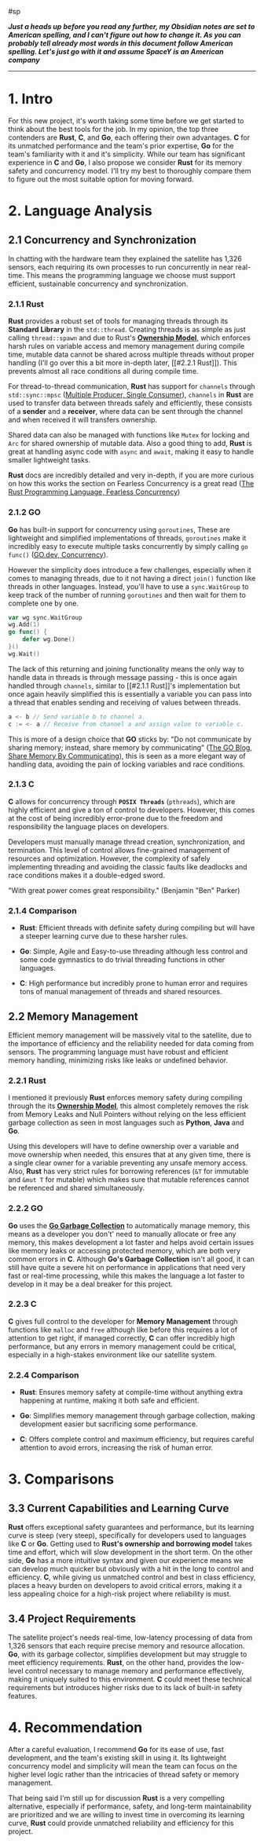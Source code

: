 #sp 

***Just a heads up before you read any further, my Obsidian notes are set to American spelling, and I can't figure out how to change it. As you can probably tell already most words in this document follow American spelling. Let's just go with it and assume SpaceY is an American company***

---
# 1. Intro
For this new project, it's worth taking some time before we get started to think about the best tools for the job. In my opinion, the top three contenders are **Rust**, **C**, and **Go**, each offering their own advantages. **C** for its unmatched performance and the team's prior expertise, **Go** for the team's familiarity with it and it's simplicity. While our team has significant experience in **C** and **Go**, I also propose we consider **Rust** for its memory safety and concurrency model. I'll try my best to thoroughly compare them to figure out the most suitable option for moving forward.
# 2. Language Analysis

## 2.1 Concurrency and Synchronization
In chatting with the hardware team they explained the satellite has 1,326 sensors, each requiring its own processes to run concurrently in near real-time. This means the programming language we choose must support efficient, sustainable concurrency and synchronization.
### 2.1.1 Rust
**Rust** provides a robust set of tools for managing threads through its **Standard Library** in the `std::thread`. Creating threads is as simple as just calling `thread::spawn` and due to Rust's **[Ownership Model](https://doc.rust-lang.org/book/ch04-01-what-is-ownership.html)**, which enforces harsh rules on variable access and memory management during compile time, mutable data cannot be shared across multiple threads without proper handling (I'll go over this a bit more in-depth later, [[#2.2.1 Rust]]). This prevents almost all race conditions all during compile time.

For thread-to-thread communication, **Rust** has support for `channels` through `std::sync::mpsc` ([Multiple Producer, Single Consumer](https://doc.rust-lang.org/std/sync/mpsc/)), `channels` in **Rust** are used to transfer data between threads safely and efficiently, these consists of a **sender** and a **receiver**, where data can be sent through the channel and when received it will transfers ownership.

Shared data can also be managed with functions like `Mutex` for locking and `Arc` for shared ownership of mutable data. Also a good thing to add, **Rust** is great at handling async code with `async` and `await`, making it easy to handle smaller lightweight tasks.

**Rust** docs are incredibly detailed and very in-depth, if you are more curious on how this works the section on Fearless Concurrency is a great read ([The Rust Programming Language, Fearless Concurrency](https://doc.rust-lang.org/book/ch16-00-concurrency.html))
### 2.1.2 GO
**Go** has built-in support for concurrency using `goroutines`, These are lightweight and simplified implementations of threads, `goroutines` make it incredibly easy to execute multiple tasks concurrently by simply calling `go func()` ([GO.dev, Concurrency](https://go.dev/tour/concurrency/1)). 

However the simplicity does introduce a few challenges, especially when it comes to managing threads, due to it not having a direct `join()` function like threads in other languages. Instead, you'll have to use a `sync.WaitGroup` to keep track of the number of running `goroutines` and then wait for them to complete one by one. 

```go
var wg sync.WaitGroup
wg.Add(1)
go func() {
    defer wg.Done()
}()
wg.Wait()
```

The lack of this returning and joining functionality means the only way to handle data in threads is through message passing - this is once again handled through `channels`, similar to [[#2.1.1 Rust]]'s implementation but once again heavily simplified this is essentially a variable you can pass into a thread that enables sending and receiving of values between threads.

```go
a <- b // Send variable b to channel a.
c := <- a // Receive from channel a and assign value to variable c.
```

This is more of a design choice that **GO** sticks by: "Do not communicate by sharing memory; instead, share memory by communicating" ([The GO Blog, Share Memory By Communicating](https://go.dev/blog/codelab-share)), this is seen as a more elegant way of handling data, avoiding the pain of locking variables and race conditions.
### 2.1.3 C
**C** allows for concurrency through **`POSIX Threads`** (`pthreads`), which are highly efficient and give a ton of control to developers. However, this comes at the cost of being incredibly error-prone due to the freedom and responsibility the language places on developers.

Developers must manually manage thread creation, synchronization, and termination. This level of control allows fine-grained management of resources and optimization. However, the complexity of safely implementing threading and avoiding the classic faults like deadlocks and race conditions makes it a double-edged sword.

"With great power comes great responsibility." (Benjamin "Ben" Parker)
### 2.1.4 Comparison

- **Rust**: Efficient threads with definite safety during compiling but will have a steeper learning curve due to these harsher rules.

- **Go**: Simple, Agile and Easy-to-use threading although less control and some code gymnastics to do trivial threading functions in other languages.

- **C**: High performance but incredibly prone to human error and requires tons of manual management of threads and shared resources.
## 2.2 Memory Management
Efficient memory management will be massively vital to the satellite, due to the importance of efficiency and the reliability needed for data coming from sensors. The programming language must have robust and efficient memory handling, minimizing risks like leaks or undefined behavior.
### 2.2.1 Rust
I mentioned it previously **Rust** enforces memory safety during compiling through the its **[Ownership Model](https://doc.rust-lang.org/book/ch04-01-what-is-ownership.html)**, this almost completely removes the risk from Memory Leaks and Null Pointers without relying on the less efficient garbage collection as seen in most languages such as **Python**, **Java** and **Go**. 

Using this developers will have to define ownership over a variable and move ownership when needed, this ensures that at any given time, there is a single clear owner for a variable preventing any unsafe memory access. Also, **Rust** has very strict rules for borrowing references (`&T` for immutable and `&mut T` for mutable) which makes sure that mutable references cannot be referenced and shared simultaneously.
### 2.2.2 GO
**Go** uses the **[Go Garbage Collection](https://tip.golang.org/doc/gc-guide)** to automatically manage memory, this means as a developer you don't' need to manually allocate or free any memory, this makes development a lot faster and helps avoid certain issues like memory leaks or accessing protected memory, which are both very common errors in **C**. Although **Go's Garbage Collection** isn't all good, it can still have quite a severe hit on performance in applications that need very fast or real-time processing, while this makes the language a lot faster to develop in it may be a deal breaker for this project.
### 2.2.3 C
**C** gives full control to the developer for **Memory Management** through functions like `malloc` and `free` although like before this requires a lot of attention to get right, if managed correctly, **C** can offer incredibly high performance, but any errors in memory management could be critical, especially in a high-stakes environment like our satellite system.
### 2.2.4 Comparison

- **Rust**: Ensures memory safety at compile-time without anything extra happening at runtime, making it both safe and efficient.

- **Go**: Simplifies memory management through garbage collection, making development easier but sacrificing some performance.

- **C**: Offers complete control and maximum efficiency, but requires careful attention to avoid errors, increasing the risk of human error.

# 3. Comparisons

## 3.3 Current Capabilities and Learning Curve
**Rust** offers exceptional safety guarantees and performance, but its learning curve is steep (very steep), specifically for developers used to languages like **C** or **Go**. Getting used to **Rust's ownership and borrowing model** takes time and effort, which will slow development in the short term. On the other side, **Go** has a more intuitive syntax and given our experience means we can develop much quicker but obviously with a hit in the long to control and efficiency. **C**, while giving us unmatched control and best in class efficiency, places a heavy burden on developers to avoid critical errors, making it a less appealing choice for a high-risk project where reliability is must.
## 3.4 Project Requirements
The satellite project's needs real-time, low-latency processing of data from 1,326 sensors that each require precise memory and resource allocation. **Go**, with its garbage collector, simplifies development but may struggle to meet efficiency requirements. **Rust**, on the other hand, provides the low-level control necessary to manage memory and performance effectively, making it uniquely suited to this environment. **C** could meet these technical requirements but introduces higher risks due to its lack of built-in safety features.
# 4. Recommendation
After a careful evaluation, I recommend **Go** for its ease of use, fast development, and the team's existing skill in using it. Its lightweight concurrency model and simplicity will mean the team can focus on the higher level logic rather than the intricacies of thread safety or memory management.

That being said I'm still up for discussion **Rust** is a very compelling alternative, especially if performance, safety, and long-term maintainability are prioritized and we are willing to invest time in overcoming its learning curve, **Rust** could provide unmatched reliability and efficiency for this project.
